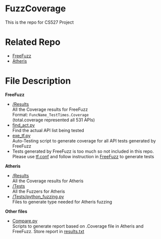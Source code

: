 # FuzzCoverage
This is the repo for CS527 Project
# Related Repo
- [FreeFuzz](https://github.com/ise-uiuc/FreeFuzz)
- [Atheris](https://github.com/google/atheris)
# File Description
**FreeFuzz**
  - [/Results](https://github.com/huan1372/FuzzCoverage/tree/main/FreeFuzz/Results)\
    All the Coverage results for FreeFuzz \
    Format: `FuncName_TestTimes.Coverage` \
    (total.coverage represented all 531 APIs)
  - [find_act.py](https://github.com/huan1372/FuzzCoverage/blob/main/FreeFuzz/find_act.py)\
    Find the actual API list being tested
  - [exe_tf.py](https://github.com/huan1372/FuzzCoverage/blob/main/FreeFuzz/exe_tf.py) \
    Auto-Testing script to generate coverage for all API tests generated by FreeFuzz
  - Tests generated by FreeFuzz is too much so not included in this repo. \
    Please use [tf.conf](https://github.com/huan1372/FuzzCoverage/blob/main/FreeFuzz/tf.conf) and follow instruction in [FreeFuzz](https://github.com/ise-uiuc/FreeFuzz) to generate tests 

**Atheris**
  - [/Results](https://github.com/huan1372/FuzzCoverage/tree/main/Atheris/Results)\
    All the Coverage results for Atheris 
  - [/Tests](https://github.com/huan1372/FuzzCoverage/tree/main/Atheris/Tests) \
    All the Fuzzers for Atheris 
  - [/Tests/python_fuzzing.py](https://github.com/huan1372/FuzzCoverage/blob/main/Atheris/Tests/python_fuzzing.py) \
    Files to generate type needed for Atheris fuzzing
    
**Other files**
  - [Compare.py](https://github.com/huan1372/FuzzCoverage/blob/main/Compare.py) \
    Scripts to generate report based on .Coverage file in Atheris and FreeFuzz. Store report in [results.txt](https://github.com/huan1372/FuzzCoverage/blob/main/results.txt)
